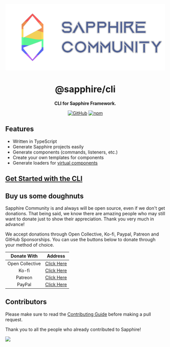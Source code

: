 <div align="center">

![Sapphire Logo](https://raw.githubusercontent.com/sapphiredev/assets/main/banners/SapphireCommunity.png)

# @sapphire/cli

**CLI for Sapphire Framework.**

[![GitHub](https://img.shields.io/github/license/sapphiredev/cli?style=flat-square)](https://github.com/sapphiredev/cli/blob/main/LICENSE.md)
[![npm](https://img.shields.io/npm/v/@sapphire/cli?color=crimson&logo=npm&style=flat-square)](https://www.npmjs.com/package/@sapphire/cli)

</div>

## Features

-   Written in TypeScript
-   Generate Sapphire projects easily
-   Generate components (commands, listeners, etc.)
-   Create your own templates for components
-   Generate loaders for [virtual components](https://www.sapphirejs.dev/docs/Guide/additional-information/registering-virtual-pieces)

## [Get Started with the CLI](https://www.sapphirejs.dev/docs/Guide/CLI/introduction)

## Buy us some doughnuts

Sapphire Community is and always will be open source, even if we don't get donations. That being said, we know there are amazing people who may still want to donate just to show their appreciation. Thank you very much in advance!

We accept donations through Open Collective, Ko-fi, Paypal, Patreon and GitHub Sponsorships. You can use the buttons below to donate through your method of choice.

|   Donate With   |                       Address                       |
| :-------------: | :-------------------------------------------------: |
| Open Collective | [Click Here](https://sapphirejs.dev/opencollective) |
|      Ko-fi      |      [Click Here](https://sapphirejs.dev/kofi)      |
|     Patreon     |    [Click Here](https://sapphirejs.dev/patreon)     |
|     PayPal      |     [Click Here](https://sapphirejs.dev/paypal)     |

## Contributors

Please make sure to read the [Contributing Guide][contributing] before making a pull request.

Thank you to all the people who already contributed to Sapphire!

<a href="https://github.com/sapphiredev/cli/graphs/contributors">
  <img src="https://contrib.rocks/image?repo=sapphiredev/cli" />
</a>

[contributing]: https://github.com/sapphiredev/.github/blob/main/.github/CONTRIBUTING.md

